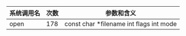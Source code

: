 | 系统调用名 | 次数 | 参数和含义 |
|------------|------|------------|
| open | 178 | const char *filename int flags int mode |
